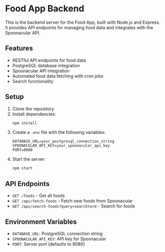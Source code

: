 # Food App Backend

This is the backend server for the Food App, built with Node.js and Express. It provides API endpoints for managing food data and integrates with the Spoonacular API.

## Features

- RESTful API endpoints for food data
- PostgreSQL database integration
- Spoonacular API integration
- Automated food data fetching with cron jobs
- Search functionality

## Setup

1. Clone the repository
2. Install dependencies:
   ```bash
   npm install
   ```
3. Create a `.env` file with the following variables:
   ```
   DATABASE_URL=your_postgresql_connection_string
   SPOONACULAR_API_KEY=your_spoonacular_api_key
   PORT=8080
   ```
4. Start the server:
   ```bash
   npm start
   ```

## API Endpoints

- `GET /foods` - Get all foods
- `GET /api/fetch-foods` - Fetch new foods from Spoonacular
- `GET /api/search-foods?query=searchterm` - Search for foods

## Environment Variables

- `DATABASE_URL`: PostgreSQL connection string
- `SPOONACULAR_API_KEY`: API key for Spoonacular
- `PORT`: Server port (defaults to 8080) 